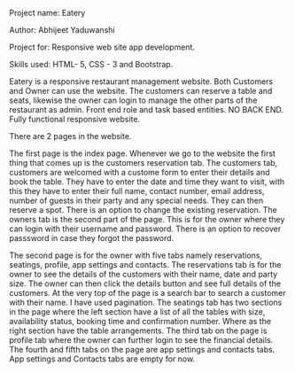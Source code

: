 Project name: Eatery

Author: Abhijeet Yaduwanshi

Project for: Responsive web site app development.

Skills used: HTML- 5, CSS - 3 and Bootstrap.

Eatery is a responsive restaurant management website.
Both Customers and Owner can use the website.
The customers can reserve a table and seats, likewise the owner can login to manage the other parts of the restaurant as admin.
Front end role and task based entities. NO BACK END.
Fully functional responsive website.

There are 2 pages in the website.

The first page is the index page. Whenever we go to the website the first thing that comes up is the customers reservation tab.
The customers tab, customers are welcomed with a custome form to enter their details and book the table.
They have to enter the date and time they want to visit, with this they have to enter their full name, contact number, email address, number of guests in their party and any special needs.
They can then reserve a spot. There is an option to change the existing reservation.
The owners tab is the second part of the page.
This is for the owner where they can login with their username and password.
There is an option to recover passsword in case they forgot the password.

The second page is for the owner with five tabs namely reservations, seatings, profile, app settings and contacts.
The reservations tab is for the owner to see the details of the customers with their name, date and party size.
The owner can then click the details button and see full details of the customers.
At the very top of the page is a search bar to search a customer with their name. I have used pagination.
The seatings tab has two sections in the page where the left section have a list of all the tables with size, availability status, booking time and confirmation number. Where as the right section have the table arrangements.
The third tab on the page is profile tab where the owner can further login to see the financial details.
The fourth and fifth tabs on the page are app settings and contacts tabs.
App settings and Contacts tabs are empty for now.
